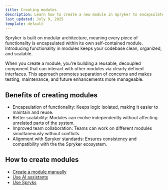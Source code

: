 ```yaml
---
title: Creating modules
description: Learn how to create a new module in Spryker to encapsulate functionality, improve scalability, and align with modular architecture standards.
last_updated: July 9, 2025
template: default
---
```


Spryker is built on modular architecture, meaning every piece of functionality is encapsulated within its own self-contained module. Introducing functionality in modules keeps your codebase clean, organized, and scalable.

When you create a module, you're building a reusable, decoupled component that can interact with other modules via clearly defined interfaces. This approach promotes separation of concerns and makes testing, maintenance, and future enhancements more manageable.

## Benefits of creating modules

- Encapsulation of functionality: Keeps logic isolated, making it easier to maintain and reuse.
- Better scalability: Modules can evolve independently without affecting unrelated parts of the system.
- Improved team collaboration: Teams can work on different modules simultaneously without conflicts.
- Alignment with Spryker standards: Ensures consistency and compatibility with the the Spryker ecosystem.

## How to create modules


- [Create a module manually](/docs/dg/dev/developing-standalone-modules/developing-standalone-modules.html)
- [Use AI assistants](/docs/dg/dev/ai-assistants)
- [Use Spryks](/docs/dg/dev/sdks/sdk/spryks/spryks)
